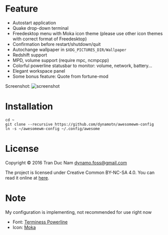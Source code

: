 Feature
=======

* Autostart application
* Quake drop-down terminal
* Freedesktop menu with Moka icon theme (please use other icon themes with correct format of Freedesktop)
* Confirmation before restart/shutdown/quit
* Autochange wallpaper in `$XDG_PICTURES_DIR/Wallpaper`
* Redshift support
* MPD, volume support (require mpc, ncmpcpp)
* Colorful powerline statusbar to monitor: volume, network, battery...
* Elegant workspace panel
* Some bonus feature: Quote from fortune-mod

Screenshot: ![screenshot](http://i.imgur.com/7Ub1sZa.png)

Installation
=======

```
cd ~
git clone --recursive https://github.com/dynamotn/awesomewm-config
ln -s ~/awesomewm-config ~/.config/awesome
```

License
=======

Copyright © 2016 Tran Duc Nam <dynamo.foss@gmail.com>

The project is licensed under Creative Common BY-NC-SA 4.0.
You can read it online at [here](http://creativecommons.org/licenses/by-nc-sa/4.0/).

Note
=======

My configuration is implementing, not recommended for use right now
* Font: [Terminess Powerline](https://github.com/powerline/fonts/tree/master/Terminus)
* Icon: [Moka](https://github.com/moka-project/moka-icon-theme)
